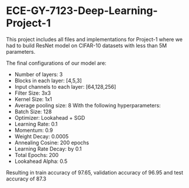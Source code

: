 # ECE-GY-7123-Deep-Learning-Project-1

This project includes all files and implementations for Project-1 where we had to build ResNet model on CIFAR-10 datasets with less than 5M parameters.

The final configurations of our model are:
- Number of layers: 3
- Blocks in each layer: [4,5,3]
- Input channels to each layer: [64,128,256]
- Filter Size: 3x3
- Kernel Size: 1x1
- Average pooling size: 8
With the following hyperparameters:
- Batch Size: 128
- Optimizer: Lookahead + SGD
- Learning Rate: 0.1
- Momentum: 0.9
- Weight Decay: 0.0005
- Annealing Cosine: 200 epochs
- Learning Rate Decay: by 0.1
- Total Epochs: 200
- Lookahead Alpha: 0.5
  
Resulting in train accuracy of 97.65, validation accuracy
of 96.95 and test accuracy of 87.3

